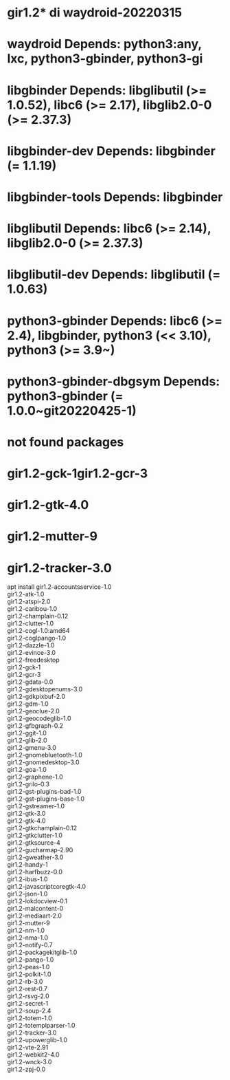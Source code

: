 # gir1.2* di waydroid-20220315

# waydroid Depends: python3:any, lxc, python3-gbinder, python3-gi
# libgbinder Depends: libglibutil (>= 1.0.52), libc6 (>= 2.17), libglib2.0-0 (>= 2.37.3)
# libgbinder-dev Depends: libgbinder (= 1.1.19)
# libgbinder-tools Depends: libgbinder
# libglibutil Depends: libc6 (>= 2.14), libglib2.0-0 (>= 2.37.3)
# libglibutil-dev Depends: libglibutil (= 1.0.63) 
# python3-gbinder Depends: libc6 (>= 2.4), libgbinder, python3 (<< 3.10), python3 (>= 3.9~) 
# python3-gbinder-dbgsym Depends: python3-gbinder (= 1.0.0~git20220425-1)
# 
#
# not found packages
# gir1.2-gck-1gir1.2-gcr-3
# gir1.2-gtk-4.0
# gir1.2-mutter-9
# gir1.2-tracker-3.0
 

apt install gir1.2-accountsservice-1.0 \
gir1.2-atk-1.0 \
gir1.2-atspi-2.0 \
gir1.2-caribou-1.0 \
gir1.2-champlain-0.12 \
gir1.2-clutter-1.0 \
gir1.2-cogl-1.0:amd64 \
gir1.2-coglpango-1.0 \
gir1.2-dazzle-1.0 \
gir1.2-evince-3.0 \
gir1.2-freedesktop \
gir1.2-gck-1\
gir1.2-gcr-3 \
gir1.2-gdata-0.0 \
gir1.2-gdesktopenums-3.0 \
gir1.2-gdkpixbuf-2.0 \
gir1.2-gdm-1.0 \
gir1.2-geoclue-2.0 \
gir1.2-geocodeglib-1.0 \
gir1.2-gfbgraph-0.2 \
gir1.2-ggit-1.0 \
gir1.2-glib-2.0 \
gir1.2-gmenu-3.0 \
gir1.2-gnomebluetooth-1.0 \
gir1.2-gnomedesktop-3.0 \
gir1.2-goa-1.0 \
gir1.2-graphene-1.0 \
gir1.2-grilo-0.3 \
gir1.2-gst-plugins-bad-1.0 \
gir1.2-gst-plugins-base-1.0 \
gir1.2-gstreamer-1.0 \
gir1.2-gtk-3.0 \
gir1.2-gtk-4.0 \
gir1.2-gtkchamplain-0.12 \
gir1.2-gtkclutter-1.0 \
gir1.2-gtksource-4 \
gir1.2-gucharmap-2.90 \
gir1.2-gweather-3.0 \
gir1.2-handy-1 \
gir1.2-harfbuzz-0.0 \
gir1.2-ibus-1.0 \
gir1.2-javascriptcoregtk-4.0 \
gir1.2-json-1.0 \
gir1.2-lokdocview-0.1 \
gir1.2-malcontent-0 \
gir1.2-mediaart-2.0 \
gir1.2-mutter-9 \
gir1.2-nm-1.0 \
gir1.2-nma-1.0 \
gir1.2-notify-0.7 \
gir1.2-packagekitglib-1.0 \
gir1.2-pango-1.0 \
gir1.2-peas-1.0 \
gir1.2-polkit-1.0 \
gir1.2-rb-3.0 \
gir1.2-rest-0.7 \
gir1.2-rsvg-2.0 \
gir1.2-secret-1 \
gir1.2-soup-2.4 \
gir1.2-totem-1.0 \
gir1.2-totemplparser-1.0 \
gir1.2-tracker-3.0 \
gir1.2-upowerglib-1.0 \
gir1.2-vte-2.91 \
gir1.2-webkit2-4.0 \
gir1.2-wnck-3.0 \
gir1.2-zpj-0.0
